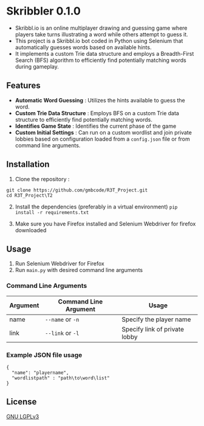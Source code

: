 # Skribbler 0.1.0
- Skribbl.io is an online multiplayer drawing and guessing game where players take turns illustrating a word while others attempt to guess it.
- This project is a Skribbl.io bot coded in Python using Selenium that automatically guesses words based on available hints.
- It implements a custom Trie data structure and employs a Breadth-First Search (BFS) algorithm to efficiently find potentially matching words during gameplay.

## Features
- **Automatic Word Guessing** : Utilizes the hints available to guess the word.
- **Custom Trie Data Structure** : Employs BFS on a custom Trie data structure to efficiently find potentially matching words.
- **Identifies Game State** : Identifies the current phase of the game
- **Custom Initial Settings** : Can run on a custom wordlist and join private lobbies based on configuration loaded from a `config.json` file or from command line arguments.

## Installation
1. Clone the repository :
```
git clone https://github.com/gmbcode/R3T_Project.git
cd R3T_Project\T2
```
2. Install the dependencies (preferably in a virtual environment)
`pip install -r requirements.txt`

3. Make sure you have Firefox installed and Selenium Webdriver for firefox downloaded
## Usage
1. Run Selenium Webdriver for Firefox 
2. Run `main.py` with desired command line arguments
### Command Line Arguments
| Argument | Command Line Argument | Usage                         |
|----------|-----------------------|-------------------------------| 
| name     | `--name` or `-n`      | Specify the player name       |
| link     | `--link` or `-l`      | Specify link of private lobby |
### Example JSON file usage
```
{
  "name": "playername",
  "wordlistpath" : "path\to\word\list"
}
```
## License
[GNU LGPLv3](https://choosealicense.com/licenses/lgpl-3.0/)